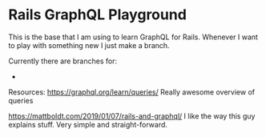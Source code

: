 # Rails GraphQL Playground

This is the base that I am using to learn GraphQL for Rails. Whenever I want to play with something new I just make a branch.

Currently there are branches for:

* 


Resources:
https://graphql.org/learn/queries/
Really awesome overview of queries

https://mattboldt.com/2019/01/07/rails-and-graphql/
I like the way this guy explains stuff. Very simple and straight-forward.
